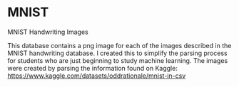 # MNIST
MNIST Handwriting Images

This database contains a png image for each of the images described in the MNIST handwriting database. I created this to simplify the parsing process for students who are just beginning to study machine learning. The images were created by parsing the information found on Kaggle: https://www.kaggle.com/datasets/oddrationale/mnist-in-csv
